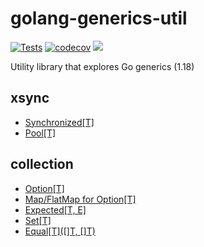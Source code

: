 # golang-generics-util

[![Tests](https://github.com/noxiouz/golang-generics-util/actions/workflows/go.yml/badge.svg?branch=main)](https://github.com/noxiouz/golang-generics-util/actions/workflows/go.yml) [![codecov](https://codecov.io/gh/noxiouz/golang-generics-util/branch/main/graph/badge.svg?token=1CQFQI03JL)](https://codecov.io/gh/noxiouz/golang-generics-util)
[![](https://img.shields.io/github/go-mod/go-version/noxiouz/golang-generics-util.svg)](https://img.shields.io/github/go-mod/go-version/noxiouz/golang-generics-util.svg)

Utility library that explores Go generics (1.18)


## xsync

+ [Synchronized[T]](xsync/synchronized.go)
+ [Pool[T]](xsync/pool.go)

## collection
    
+ [Option[T]](collection/option.go)
+ [Map/FlatMap for Option[T]](collection/option.go)
+ [Expected[T, E]](collection/expected.go)
+ [Set[T]](collection/set.go)
+ [Equal[T]([]T, []T)](collection/util.go)
